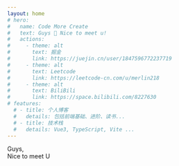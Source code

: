 ```yaml
---
layout: home
# hero:
#   name: Code More Create
#   text: Guys 👋 Nice to meet u!
#   actions:
#     - theme: alt
#       text: 掘金
#       link: https://juejin.cn/user/1847596772237719
#     - theme: alt
#       text: Leetcode
#       link: https://leetcode-cn.com/u/merlin218
#     - theme: alt
#       text: BiliBili
#       link: https://space.bilibili.com/8227630
# features:
  # - title: 个人博客
  #   details: 包括前端基础、进阶、读书...
  # - title: 技术栈
  #   details: Vue3, TypeScript, Vite ...
---
```


<SpotlightCursorText>
  Guys,<br />
  Nice to meet U
</SpotlightCursorText>
